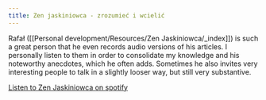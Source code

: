 ```yaml
---
title: Zen jaskiniowca - zrozumieć i wcielić
---
```


Rafał ([[Personal development/Resources/Zen Jaskiniowca/_index]]) is such a great person that he even records audio versions of his articles. I personally listen to them in order to consolidate my knowledge and his noteworthy anecdotes, which he often adds. Sometimes he also invites very interesting people to talk in a slightly looser way, but still very substantive.

[Listen to Zen Jaskiniowca on spotify](https://open.spotify.com/show/35TZvlJ4uUy7SpMdNYQIHr)